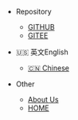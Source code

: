 - Repository  
  - [GITHUB](https://github.com/tomsun28/sureness ':ignore')  
  - [GITEE](https://gitee.com/tomsun28/sureness ':ignore')  

- :us: 英文English  
  - [:cn: Chinese](/)  

- Other  
  - [About Us](https://usthe.com)  
  - [HOME](/en/)  
